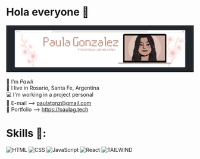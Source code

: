 # Hola everyone 🔮

<img src="./img/paulaglogo.png" alt="Paula G" style="max-width:100%;">

🌺 I’m *Pawli* </br>
📍 I live in Rosario, Santa Fe, Argentina </br>
💻 I'm working in a project personal </br>
💌 E-mail --> paulatgnz@gmail.com </br>
🦋 Portfolio --> https://paulag.tech

# Skills 🦖:
![HTML](https://img.shields.io/badge/-HTML-b693aa?style=for-the-badge&logo=HTML5)
![CSS](https://img.shields.io/badge/-CSS-b693aa?style=for-the-badge&logo=CSS3&logoColor=1572B6)
![JavaScript](https://img.shields.io/badge/-JavaScript-b693aa?style=for-the-badge&logo=javascript)
![React](https://img.shields.io/badge/-React-b693aa?style=for-the-badge&logo=react)
![TAILWIND](https://img.shields.io/badge/Tailwind_CSS-b693aa?style=for-the-badge&logo=tailwind-css&logoColor=white)
 
